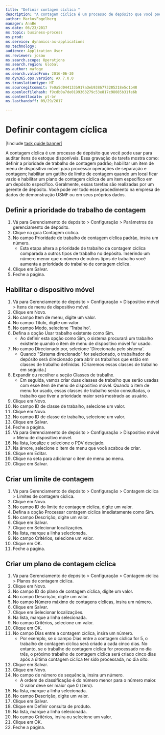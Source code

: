 ```yaml
--- 
title: "Definir contagem cíclica "
description: "A contagem cíclica é um processo de depósito que você pode usar para auditar itens de estoque disponíveis."
author: MarkusFogelberg
manager: AnnBe
ms.date: 06/23/2017
ms.topic: business-process
ms.prod: 
ms.service: dynamics-ax-applications
ms.technology: 
audience: Application User
ms.reviewer: josaw
ms.search.scope: Operations
ms.search.region: Global
ms.author: mafoge
ms.search.validFrom: 2016-06-30
ms.dyn365.ops.version: AX 7.0.0
ms.translationtype: HT
ms.sourcegitcommit: 7e0a5d044133b917a3eb9386773205218e5c1b40
ms.openlocfilehash: f9cdb0a7de0199363279c53e817c98085b31fe6b
ms.contentlocale: pt-br
ms.lasthandoff: 09/29/2017

---
```

# <a name="define-cycle-counting"></a>Definir contagem cíclica  

[!include [task guide banner](../../includes/task-guide-banner.md)]

A contagem cíclica é um processo de depósito que você pode usar para auditar itens de estoque disponíveis. Essa gravação de tarefa mostra como: definir a prioridade de trabalho de contagem padrão; habilitar um item de menu de dispositivo móvel para processar operações de separação e contagem; habilitar um gatilho de limite de contagem quando um local ficar vazio e habilitar um plano de contagem cíclica de um item específico em um depósito específico. Geralmente, essas tarefas são realizadas por um gerente de depósito. Você pode ver todo esse procedimento na empresa de dados de demonstração USMF ou em seus próprios dados.


## <a name="set-the-priority-of-counting-work"></a>Definir a prioridade do trabalho de contagem
1. Vá para Gerenciamento de depósito > Configuração > Parâmetros de gerenciamento de depósito.
2. Clique na guia Contagem cíclica.
3. No campo Prioridade de trabalho de contagem cíclica padrão, insira um número.
    * Esta etapa altera a prioridade de trabalho da contagem cíclica comparada a outros tipos de trabalho no depósito. Inserindo um número menor que o número de outros tipos de trabalho você aumenta a prioridade do trabalho de contagem cíclica.  
4. Clique em Salvar.
5. Feche a página.

## <a name="enable-the-mobile-device"></a>Habilitar o dispositivo móvel
1. Vá para Gerenciamento de depósito > Configuração > Dispositivo móvel > Itens de menu de dispositivo móvel.
2. Clique em Novo.
3. No campo Item de menu, digite um valor.
4. No campo Título, digite um valor.
5. No campo Modo, selecione 'Trabalho'.
6. Defina a opção Usar trabalho existente como Sim.
    * Ao definir esta opção como Sim, o sistema procurará um trabalho existente quando o item de menu de dispositivo móvel for usado.  
7. No campo Direcionado por, selecione 'Direcionada pelo sistema'.
    * Quando "Sistema direcionado" for selecionado, o trabalhador de depósito será direcionado para abrir os trabalhos que estão em classes de trabalho definidas. (Criaremos essas classes de trabalho em seguida.)  
8. Expandir ou recolher a seção Classes de trabalho.
    * Em seguida, vamos criar duas classes de trabalho que serão usadas com esse item de menu de dispositivo móvel. Quando o item de menu for usado, essas classes de trabalho serão consultadas, o trabalho que tiver a prioridade maior será mostrado ao usuário.  
9. Clique em Novo.
10. No campo ID de classe de trabalho, selecione um valor.
11. Clique em Novo.
12. No campo ID de classe de trabalho, selecione um valor.
13. Clique em Salvar.
14. Feche a página.
15. Vá para Gerenciamento de depósito > Configuração > Dispositivo móvel > Menu de dispositivo móvel.
16. Na lista, localize e selecione o PDV desejado.
17. Na árvore, selecione o item de menu que você acabou de criar.
18. Clique em Editar.
19. Clique na seta para adicionar o item de menu ao menu.
20. Clique em Salvar.

## <a name="create-a-counting-threshold"></a>Criar um limite de contagem
1. Vá para Gerenciamento de depósito > Configuração > Contagem cíclica > Limites de contagem cíclica.
2. Clique em Novo.
3. No campo ID do limite de contagem cíclica, digite um valor.
4. Defina a opção Processar contagem cíclica imediatamente como Sim.
5. No campo Descrição, digite um valor.
6. Clique em Salvar.
7. Clique em Selecionar localizações.
8. Na lista, marque a linha selecionada.
9. No campo Critérios, selecione um valor.
10. Clique em OK.
11. Feche a página.

## <a name="create-a-cycle-count-plan"></a>Criar um plano de contagem cíclica
1. Vá para Gerenciamento de depósito > Configuração > Contagem cíclica > Planos de contagem cíclica.
2. Clique em Novo.
3. No campo ID do plano de contagem cíclica, digite um valor.
4. No campo Descrição, digite um valor.
5. No campo Número máximo de contagens cíclicas, insira um número.
6. Clique em Salvar.
7. Clique em Selecionar localizações.
8. Na lista, marque a linha selecionada.
9. No campo Critérios, selecione um valor.
10. Clique em OK.
11. No campo Dias entre a contagem cíclica, insira um número.
    * Por exemplo, se o campo Dias entre a contagem cíclica for 5, o trabalho de contagem cíclica será criado a cada cinco dias. No entanto, se o trabalho de contagem cíclica for processado no dia três, o próximo trabalho de contagem cíclica será criado cinco dias após a última contagem cíclica ter sido processada, no dia oito.  
12. Clique em Salvar.
13. Clique em Novo.
14. No campo de número de sequência, insira um número.
    * A ordem de classificação é do número menor para o número maior. O valor deve ser maior que 0 (zero).  
15. Na lista, marque a linha selecionada.
16. No campo Descrição, digite um valor.
17. Clique em Salvar.
18. Clique em Definir consulta de produto.
19. Na lista, marque a linha selecionada.
20. No campo Critérios, insira ou selecione um valor.
21. Clique em OK.
22. Feche a página.


